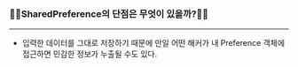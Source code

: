 ### 🧑‍💻SharedPreference의 단점은 무엇이 있을까?🧑‍💻
---
* 입력한 데이터를 그대로 저장하기 때문에 만일 어떤 해커가 내 Preference 객체에 접근하면 민감한 정보가 누출될 수도 있다.
